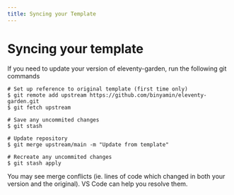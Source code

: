 ```yaml
---
title: Syncing your Template
---
```


# Syncing your template
If you need to update your version of eleventy-garden, run the following git commands

```shell
# Set up reference to original template (first time only)
$ git remote add upstream https://github.com/binyamin/eleventy-garden.git
$ git fetch upstream

# Save any uncommited changes
$ git stash

# Update repository
$ git merge upstream/main -m "Update from template"

# Recreate any uncommited changes
$ git stash apply
```
You may see merge conflicts (ie. lines of code which changed in both your version and the original). VS Code can help you resolve them.